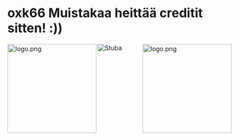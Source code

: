 # oxk66 Muistakaa heittää creditit sitten! :))

<img align="left" src="https://raw.githubusercontent.com/ecriminal/ecriminal/main/assets/cannabis.png" alt="logo.png" width="200" /> 
<img align="right" src="https://raw.githubusercontent.com/ecriminal/ecriminal/main/assets/cannabis.png" alt="logo.png" width="200" /> 


<img src="https://komarev.com/ghpvc/?username=oxk666" alt="Stuba" />
